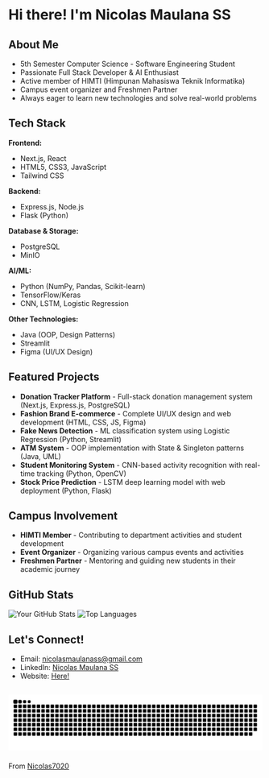 # Hi there! I'm Nicolas Maulana SS

## About Me
- 5th Semester Computer Science - Software Engineering Student
- Passionate Full Stack Developer & AI Enthusiast
- Active member of HIMTI (Himpunan Mahasiswa Teknik Informatika)
- Campus event organizer and Freshmen Partner
- Always eager to learn new technologies and solve real-world problems

## Tech Stack
**Frontend:**
- Next.js, React
- HTML5, CSS3, JavaScript
- Tailwind CSS

**Backend:**
- Express.js, Node.js
- Flask (Python)

**Database & Storage:**
- PostgreSQL
- MinIO

**AI/ML:**
- Python (NumPy, Pandas, Scikit-learn)
- TensorFlow/Keras
- CNN, LSTM, Logistic Regression

**Other Technologies:**
- Java (OOP, Design Patterns)
- Streamlit
- Figma (UI/UX Design)

## Featured Projects

- **Donation Tracker Platform** - Full-stack donation management system (Next.js, Express.js, PostgreSQL)
- **Fashion Brand E-commerce** - Complete UI/UX design and web development (HTML, CSS, JS, Figma)
- **Fake News Detection** - ML classification system using Logistic Regression (Python, Streamlit)
- **ATM System** - OOP implementation with State & Singleton patterns (Java, UML)
- **Student Monitoring System** - CNN-based activity recognition with real-time tracking (Python, OpenCV)
- **Stock Price Prediction** - LSTM deep learning model with web deployment (Python, Flask)

## Campus Involvement
- **HIMTI Member** - Contributing to department activities and student development
- **Event Organizer** - Organizing various campus events and activities
- **Freshmen Partner** - Mentoring and guiding new students in their academic journey

## GitHub Stats
![Your GitHub Stats](https://github-readme-stats.vercel.app/api?username=nicolas7020&show_icons=true&theme=radical)
![Top Languages](https://github-readme-stats.vercel.app/api/top-langs/?username=nicolas7020&layout=compact&theme=radical)

## Let's Connect!
- Email: [nicolasmaulanass@gmail.com](mailto:nicolasmaulanass@gmail.com)
- LinkedIn: [Nicolas Maulana SS](https://www.linkedin.com/in/nicolas-maulana-ss-a76690285)
- Website: [Here!](https://nicolasmaulanass.com/)

![Snake Game](https://raw.githubusercontent.com/platane/snk/output/github-contribution-grid-snake.svg)
---
From [Nicolas7020](https://github.com/Nicolas7020)
